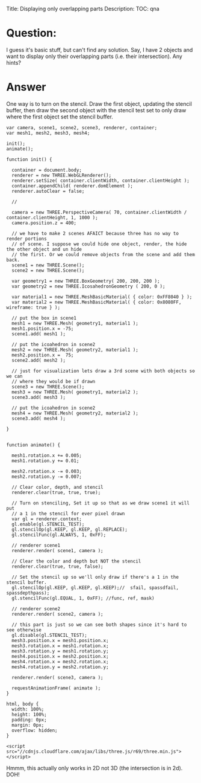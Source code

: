 Title: Displaying only overlapping parts
Description:
TOC: qna

# Question:

I guess it's basic stuff, but can't find any solution. Say, I have 2 objects and want to display only their overlapping parts (i.e. their intersection). Any hints?

# Answer

One way is to turn on the stencil. Draw the first object, updating the stencil buffer, then draw the second object with the stencil test set to only draw where the first object set the stencil buffer.


<!-- begin snippet: js hide: false -->

<!-- language: lang-js -->

    var camera, scene1, scene2, scene3, renderer, container;
    var mesh1, mesh2, mesh3, mesh4;

    init();
    animate();

    function init() {

      container = document.body;
      renderer = new THREE.WebGLRenderer();
      renderer.setSize( container.clientWidth, container.clientHeight );
      container.appendChild( renderer.domElement );
      renderer.autoClear = false;

      //

      camera = new THREE.PerspectiveCamera( 70, container.clientWidth / container.clientHeight, 1, 1000 );
      camera.position.z = 400;

      // we have to make 2 scenes AFAICT because three has no way to render portions
      // of scene. I suppose we could hide one object, render, the hide the other object and un hide
      // the first. Or we could remove objects from the scene and add them back.
      scene1 = new THREE.Scene();
      scene2 = new THREE.Scene();

      var geometry1 = new THREE.BoxGeometry( 200, 200, 200 );
      var geometry2 = new THREE.IcosahedronGeometry ( 200, 0 );

      var material1 = new THREE.MeshBasicMaterial( { color: 0xFF8040 } );
      var material2 = new THREE.MeshBasicMaterial( { color: 0x8080FF, wireframe: true } );

      // put the box in scene1  
      mesh1 = new THREE.Mesh( geometry1, material1 );
      mesh1.position.x = -75;
      scene1.add( mesh1 );
      
      // put the icoahedron in scene2
      mesh2 = new THREE.Mesh( geometry2, material1 );
      mesh2.position.x =  75;
      scene2.add( mesh2 );

      // just for visualization lets draw a 3rd scene with both objects so we can
      // where they would be if drawn
      scene3 = new THREE.Scene();
      mesh3 = new THREE.Mesh( geometry1, material2 );
      scene3.add( mesh3 );
      
      // put the icoahedron in scene2
      mesh4 = new THREE.Mesh( geometry2, material2 );
      scene3.add( mesh4 );  

    }


    function animate() {

      mesh1.rotation.x += 0.005;
      mesh1.rotation.y += 0.01;

      mesh2.rotation.x -= 0.003;
      mesh2.rotation.y -= 0.007;
      
      // Clear color, depth, and stencil
      renderer.clear(true, true, true);
      
      // Turn on stenciling, Set it up so that as we draw scene1 it will put
      // a 1 in the stencil for ever pixel drawn
      var gl = renderer.context;
      gl.enable(gl.STENCIL_TEST);
      gl.stencilOp(gl.KEEP, gl.KEEP, gl.REPLACE);
      gl.stencilFunc(gl.ALWAYS, 1, 0xFF);
      
      // renderer scene1
      renderer.render( scene1, camera );
      
      // Clear the color and depth but NOT the stencil
      renderer.clear(true, true, false);
      
      // Set the stencil up so we'll only draw if there's a 1 in the stencil buffer.
      gl.stencilOp(gl.KEEP, gl.KEEP, gl.KEEP);//  sfail, spassdfail, spassdepthpass);
      gl.stencilFunc(gl.EQUAL, 1, 0xFF); //func, ref, mask)
      
      // renderer scene2
      renderer.render( scene2, camera );

      // this part is just so we can see both shapes since it's hard to see otherwise
      gl.disable(gl.STENCIL_TEST);
      mesh3.position.x = mesh1.position.x;
      mesh3.rotation.x = mesh1.rotation.x;
      mesh3.rotation.y = mesh1.rotation.y;
      mesh4.position.x = mesh2.position.x;
      mesh4.rotation.x = mesh2.rotation.x;
      mesh4.rotation.y = mesh2.rotation.y;
      
      renderer.render( scene3, camera );
      
      requestAnimationFrame( animate );
    }

<!-- language: lang-css -->

    html, body {
      width: 100%;
      height: 100%;
      padding: 0px;
      margin: 0px;
      overflow: hidden;
    }

<!-- language: lang-html -->

    <script src="//cdnjs.cloudflare.com/ajax/libs/three.js/r69/three.min.js"></script>

<!-- end snippet -->

Hmmm, this actually only works in 2D not 3D (the intersection is in 2d). DOH! 
